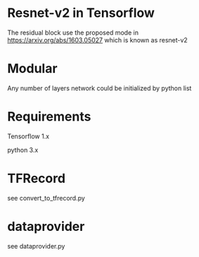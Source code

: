 # Resnet-v2 in Tensorflow
The residual block use the proposed mode in https://arxiv.org/abs/1603.05027  which is known as resnet-v2

# Modular
Any number of layers network  could be initialized by python list

# Requirements
Tensorflow 1.x

python 3.x

# TFRecord
see convert_to_tfrecord.py

# dataprovider
see dataprovider.py
